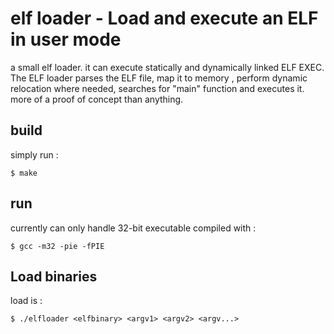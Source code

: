 # elf loader - Load and execute an ELF in user mode
a small elf loader. it can execute statically and dynamically linked ELF EXEC.  
The ELF loader parses the ELF file, map it to memory , perform dynamic relocation where needed, searches for "main" function and executes it.  
more of a proof of concept than anything.  

## build
simply run :

```
$ make
```

## run
currently can only handle 32-bit executable
compiled with :

```
$ gcc -m32 -pie -fPIE
```

## Load binaries
load is :

```
$ ./elfloader <elfbinary> <argv1> <argv2> <argv...>
```
